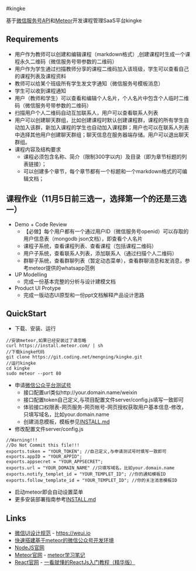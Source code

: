 #kingke

基于[微信服务号API](https://mp.weixin.qq.com/wiki?t=resource/res_main&id=mp1445241432&token=&lang=zh_CN)和[Meteor](https://www.meteor.com/)开发课程管理SaaS平台kingke

## Requirements

* 用户作为教师可以创建和编辑课程（markdown格式）,创建课程时生成一个课程永久二维码（微信服务号带参数的二维码）
* 用户作为学生通过扫描教师分享的课程二维码加入该班级，学生可以查看自己的课程列表及课程资料
* 教师可以给某个班级所有学生发文字通知（微信服务号模板消息）
* 学生可以收到课程通知
* 用户（教师和学生）可以查看和编辑个人名片，个人名片中包含个人临时二维码（微信服务号带参数的二维码）
* 扫描用户个人二维码自动互加联系人，用户可以查看联系人列表
* 用户可以创建聊天群组，比如创建课程时默认创建课程群，课程的所有学生自动加入该群，新加入课程的学生也自动加入课程群；用户也可以在联系人列表中选择其他用户创建聊天群组；聊天信息在服务器端存储。用户可以退出聊天群组。
* 课程内容及结构要求
  * 课程必须包含名称、简介（限制300字以内）及目录（即为章节标题的列表链接）；
  * 可以创建多个章节，每个章节都有一个标题和一个markdown格式的可编辑文档；

## 课程作业（11月5日前三选一，选择第一个的还是三选一）

* Demo + Code Review
   * 【必做】每个用户都有一个通过用户ID（微信服务号openid）可以存取的用户信息表（mongodb json文档），即查看个人名片
   * 课程子系统，查看课程列表、查看课程（包括课程二维码）
   * 用户子系统，查看联系人列表，添加联系人（通过扫描个人二维码）
   * 群聊子系统，查看群聊列表（暂定动态菜单），查看群聊消息和发消息，参考meteor提供的whatsapp范例
* UP Modelling
   * 完成一份基本完整的分析与设计建模文档
* Product UI Protype
   * 完成一版动态UI原型和一份ppt文档解释产品设计思路

## QuickStart

* 下载、安装、运行
```
//安装meteor,如果已经安装过了请忽略
curl https://install.meteor.com/ | sh
//下载kingke代码
git clone https://git.coding.net/mengning/kingke.git
//运行kingke
cd kingke
sudo meteor --port 80
```
* 申请[微信公众平台测试号](http://mp.weixin.qq.com/debug/cgi-bin/sandbox?t=sandbox/login)
  * 接口配置url类似http://your.domain.name/weixin
  * 接口配置token自己定义,与项目配置文件server/config.js填写一致即可
  * 体验接口权限表-网页服务-网页帐号-网页授权获取用户基本信息-修改，只填写域名，比如your.domain.name
  * 创建消息模板，模板参见[INSTALL.md](https://coding.net/u/mengning/p/kingke/git/blob/master/INSTALL.md)
* 修改配置文件server/config.js
```
//Warning!!!
//Do Not Commit this file!!!
exports.token = "YOUR_TOKEN"; //自己定义,与申请测试号时填写一致即可
exports.appID = "YOUR_APPID"; 
exports.appsecret = "YOUR_APPSECRET";
exports.url = "YOUR_DOMAIN_NAME" //只填写域名，比如your.domain.name
exports.notify_templet_id = "YOUR_TEMPLET_ID"; //你的通知模板ID
exports.follow_template_id = "YOUR_TEMPLET_ID"; //你的关注消息模板ID
```
* 启动meteor即会自动设置菜单
* 更多安装部署指南参考[INSTALL.md](https://coding.net/u/mengning/p/kingke/git/blob/master/INSTALL.md)


## Links

* [微信UI设计规范](https://mp.weixin.qq.com/debug/wxadoc/design/?t=1475052563066&from=groupmessage&isappinstalled=0#wechat_redirect) - https://weui.io
* [快速搭建基于meteor的微信公众号开发环境](https://coding.net/u/mengning/p/kingke/git/tree/v0.0.1)
* [NodeJS官网](https://nodejs.org/en/)
* [Meteor官网](https://www.meteor.com/) - [meteor学习笔记](http://www.itjiaoshou.com/meteor-study.html)
* [React官网](https://facebook.github.io/react/index.html) - [一看就懂的ReactJs入门教程（精华版）](http://www.cocoachina.com/webapp/20150721/12692.html)